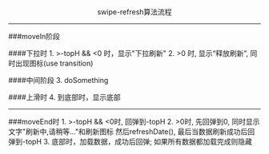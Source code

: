 <center>swipe-refresh算法流程</center>

---

###moveIn阶段

####下拉时
    1. >-topH && <0 时，显示"下拉刷新"
    2. >0 时, 显示“释放刷新”, 同时出现图标(use transition)  
    
####中间阶段
    3. doSomething
    
####上滑时
    4. 到底部时，显示底部
    
---
###moveEnd时
    1. >-topH && <0时, 回弹到-topH
    2. >0时, 先回弹到0, 同时显示文字"刷新中,请稍等..."和刷新图标
       然后refreshDate(), 最后当数据刷新成功后回弹到-topH
    3. 底部时，加载数据，成功后回弹; 如果所有数据都加载完成则隐藏
    
